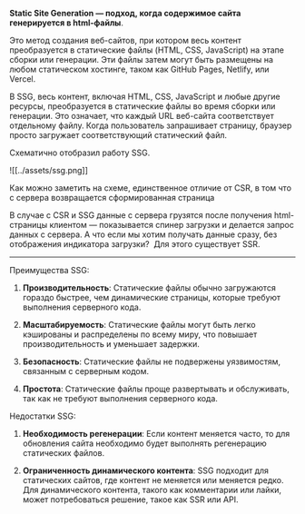 **Static Site Generation — подход, когда содержимое сайта генерируется в html-файлы**.

Это метод создания веб-сайтов, при котором весь контент преобразуется в статические файлы (HTML, CSS, JavaScript) на этапе сборки или генерации. Эти файлы затем могут быть размещены на любом статическом хостинге, таком как GitHub Pages, Netlify, или Vercel.

В SSG, весь контент, включая HTML, CSS, JavaScript и любые другие ресурсы, преобразуется в статические файлы во время сборки или генерации. Это означает, что каждый URL веб-сайта соответствует отдельному файлу. Когда пользователь запрашивает страницу, браузер просто загружает соответствующий статический файл.

Схематично отобразил работу SSG.

![[../assets/ssg.png]]

Как можно заметить на схеме, единственное отличие от CSR, в том что с сервера возвращается сформированная страница

В случае с CSR и SSG данные с сервера грузятся после получения html-страницы клиентом — показывается спинер загрузки и делается запрос данных с сервера. А что если мы хотим получать данные сразу, без отображения индикатора загрузки?  Для этого существует SSR.

---

Преимущества SSG:

1. **Производительность**: Статические файлы обычно загружаются гораздо быстрее, чем динамические страницы, которые требуют выполнения серверного кода.
    
2. **Масштабируемость**: Статические файлы могут быть легко кэшированы и распределены по всему миру, что повышает производительность и уменьшает задержки.
    
3. **Безопасность**: Статические файлы не подвержены уязвимостям, связанным с серверным кодом.
    
4. **Простота**: Статические файлы проще развертывать и обслуживать, так как не требуют выполнения серверного кода.
    

Недостатки SSG:

1. **Необходимость регенерации**: Если контент меняется часто, то для обновления сайта необходимо будет выполнять регенерацию статических файлов.
    
2. **Ограниченность динамического контента**: SSG подходит для статических сайтов, где контент не меняется или меняется редко. Для динамического контента, такого как комментарии или лайки, может потребоваться решение, такое как SSR или API.